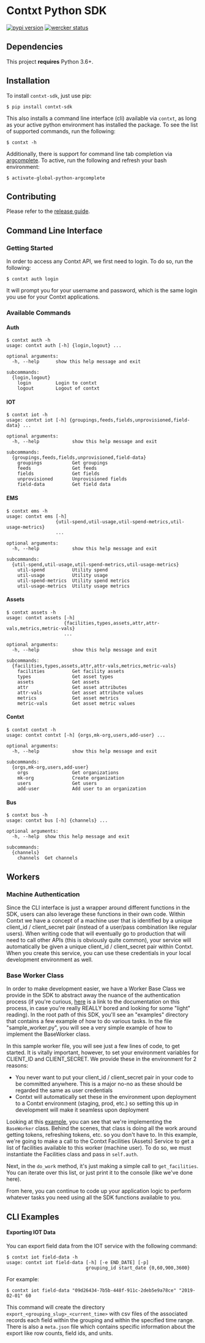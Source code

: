 # Contxt Python SDK
[![pypi version](https://pypip.in/v/contxt-sdk/badge.png)](https://pypi.org/project/contxt-sdk/)
[![wercker status](https://app.wercker.com/status/960b7b32c2d94d12a3a5c89ca17e13ba/s/ "wercker status")](https://app.wercker.com/project/byKey/960b7b32c2d94d12a3a5c89ca17e13ba)

## Dependencies
This project **requires** Python 3.6+.

## Installation 
To install `contxt-sdk`, just use pip:

```
$ pip install contxt-sdk
```

This also installs a command line interface (cli) available via `contxt`, as long as your active python environment has installed the package. To see the list of supported commands, run the following:

```
$ contxt -h
```

 Additionally, there is support for command line tab completion via [argcomplete](https://github.com/kislyuk/argcomplete). To active, run the following and refresh your bash environment:

```
$ activate-global-python-argcomplete
```

## Contributing
Please refer to the [release guide](docs/release.md).

## Command Line Interface

### Getting Started
In order to access any Contxt API, we first need to login. To do so, run the following:

```
$ contxt auth login
```

It will prompt you for your username and password, which is the same login you use for your Contxt applications.

### Available Commands

#### Auth
```
$ contxt auth -h
usage: contxt auth [-h] {login,logout} ...

optional arguments:
  -h, --help      show this help message and exit

subcommands:
  {login,logout}
    login         Login to contxt
    logout        Logout of contxt
```

#### IOT

```
$ contxt iot -h 
usage: contxt iot [-h] {groupings,feeds,fields,unprovisioned,field-data} ...

optional arguments:
  -h, --help            show this help message and exit

subcommands:
  {groupings,feeds,fields,unprovisioned,field-data}
    groupings           Get groupings
    feeds               Get feeds
    fields              Get fields
    unprovisioned       Unprovisioned fields
    field-data          Get field data
```

#### EMS
```
$ contxt ems -h 
usage: contxt ems [-h]
                  {util-spend,util-usage,util-spend-metrics,util-usage-metrics}
                  ...

optional arguments:
  -h, --help            show this help message and exit

subcommands:
  {util-spend,util-usage,util-spend-metrics,util-usage-metrics}
    util-spend          Utility spend
    util-usage          Utility usage
    util-spend-metrics  Utility spend metrics
    util-usage-metrics  Utility usage metrics
```

#### Assets
```
$ contxt assets -h 
usage: contxt assets [-h]
                     {facilities,types,assets,attr,attr-vals,metrics,metric-vals}
                     ...

optional arguments:
  -h, --help            show this help message and exit

subcommands:
  {facilities,types,assets,attr,attr-vals,metrics,metric-vals}
    facilities          Get facility assets
    types               Get asset types
    assets              Get assets
    attr                Get asset attributes
    attr-vals           Get asset attribute values
    metrics             Get asset metrics
    metric-vals         Get asset metric values

```

#### Contxt
```
$ contxt contxt -h
usage: contxt contxt [-h] {orgs,mk-org,users,add-user} ...

optional arguments:
  -h, --help            show this help message and exit

subcommands:
  {orgs,mk-org,users,add-user}
    orgs                Get organizations
    mk-org              Create organization
    users               Get users
    add-user            Add user to an organization
```

#### Bus
```
$ contxt bus -h
usage: contxt bus [-h] {channels} ...

optional arguments:
  -h, --help  show this help message and exit

subcommands:
  {channels}
    channels  Get channels
```

## Workers 

### Machine Authentication
Since the CLI interface is just a wrapper around different functions in the SDK, users can also leverage these
functions in their own code. Within Contxt we have a concept of a machine user that is identified by a unique
client_id / client_secret pair (instead of a user/pass combination like regular users). When writing code that
will eventually go to production that will need to call other APIs (this is obviously quite common), your service
will automatically be given a unique client_id / client_secret pair within Contxt. When you create this service,
you can use these credentials in your local development environment as well.

### Base Worker Class
In order to make development easier, we have a Worker Base Class we provide in the SDK to abstract away the
nuance of the authentication process (if you're curious, [here](https://contxt.readme.io/docs/machine-to-machine-authentication) is a link to the documentation on this process, in
case you're really REALLY bored and looking for some "light" reading). In the root path of this SDK, you'll
see an "examples" directory that contains a few example of how to do various tasks. In the file "sample_worker.py",
you will see a very simple example of how to implement the BaseWorker class.

In this sample worker file, you will see just a few lines of code, to get started. It is vitally important, however,
to set your environment variables for CLIENT_ID and CLIENT_SECRET. We provide these in the environment for 2
reasons:
- You never want to put your client_id / client_secret pair in your code to be committed anywhere. This is a
major no-no as these should be regarded the same as user credentials
- Contxt will automatically set these in the environment upon deployment to a Contxt environment (staging, prod, etc.)
so setting this up in development will make it seamless upon deployment

Looking at this [example](examples/worker.py), you can see that we're implementing the `BaseWorker` class. Behind
the scenes, that class is doing all the work around getting tokens, refreshing tokens, etc. so you don't have to. In
this example, we're going to make a call to the Contxt Facilities (Assets) Service to get a list of facilities available
to this worker (machine user). To do so, we must instantiate the Facilities class and pass in `self.auth`.

Next, in the `do_work` method, it's just making a simple
call to `get_facilities`. You can iterate over this list, or just print it to
the console (like we've done here).

From here, you can continue to code up your application logic to perform whatever tasks you need using all the SDK
functions available to you.

## CLI Examples

#### Exporting IOT Data

You can export field data from the IOT service with the following command:

```
$ contxt iot field-data -h
usage: contxt iot field-data [-h] [-e END_DATE] [-p]
                             grouping_id start_date {0,60,900,3600}
```

For example:
```
$ contxt iot field-data "09d26434-7b5b-448f-911c-2deb5e9a78ce" "2019-02-01" 60
```

This command will create the directory `export_<grouping_slug>_<current_time>` with csv files of the associated records each field within the grouping and within the specified time range. There is also a `meta.json` file which contains specific information about the export like row counts, field ids, and units.
